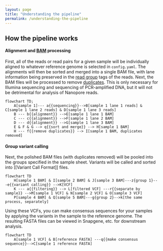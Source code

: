 ```yaml
---
layout: page
title: "Understanding the pipeline"
permalink: /understanding-the-pipeline
---
```


## How the pipeline works

#### Alignment and [BAM](https://en.wikipedia.org/wiki/Binary_Alignment_Map) processing

First, all of the reads or read pairs for a given sample will be individually aligned to whatever reference genome is selected in `config.yaml`. The alignments will then be sorted and merged into a single BAM file, with lane information being preserved in the [read group](https://gatk.broadinstitute.org/hc/en-us/articles/360035890671-Read-groups) tags of the reads. Next, the BAM files will be processed to remove [duplicates](https://chaochungkuo.github.io/notes/optical-nonoptical-duplicates/). This is only necessary for Illumina sequencing and sequencing of PCR-amplified DNA, but it will not be detrimental for analysis of Nanopore reads.
```mermaid
flowchart TD;
	A[sample 1]--- a{{sequencing}}-->B[sample 1 lane 1 reads] & C[sample 1 lane 2 reads] & D[sample 1 lane 3 reads]
	B --- b{{alignment}} -->E[sample 1 lane 1 BAM]
	C --- c{{alignment}} -->F[sample 1 lane 2 BAM]
	D --- d{{alignment}} -->G[sample 1 lane 3 BAM]
	E & F & G --> q{{sort and merge}} --> H[sample 1 BAM]
	H --- f{{remove duplicates}} --> I[sample 1 BAM, duplicates removed]
```

#### Group variant calling

Next, the polished BAM files (with duplicates removed) will be pooled into the groups specified in the sample sheet. Variants will be called and sorted into [[Variant Call Format]] files.
```mermaid
flowchart TD
	H[sample 1 BAM] & I[sample 2 BAM] & J[sample 3 BAM]---z{group 1}---e{{variant calling}} -->K[VCF]
	K --- a{{filtering}} --> L[filtered VCF] ---r{{separate by sample}} -->M[sample 1 VCF] & N[sample 2 VCF] & O[sample 3 VCF]
	P[sample 4 BAM] & Q[sample 5 BAM]---g{group 2}-->k[the same process, separately]
```

Using these VCFs, you can make consensus sequences for your samples by applying the variants in the sample to the reference genome. The resulting FASTA files can be viewed in Snapgene, etc. for downstream analysis.
```mermaid
flowchart TD
	A[sample 1 VCF] & B[reference FASTA] ---q{{make consensus sequence}}-->C[sample 1 reference FASTA]
```

